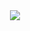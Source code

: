 <div align="center">

  <!-- <img align="left" src="https://user-images.githubusercontent.com/65187002/144930161-2f783401-8d27-4fdf-a2f7-cc0ba32f1f1f.gif" width="30%" style="display:inline;">
  <img align="right" src="https://user-images.githubusercontent.com/65187002/144930161-2f783401-8d27-4fdf-a2f7-cc0ba32f1f1f.gif" width="30%" style="display:inline;"> 

  <img src="https://github-readme-stats.vercel.app/api?username=alexlopex03&show_icons=true&theme=great-gatsby&hide_border=true&border_radius=20&hide=prs,issues&count_private=true" /> -->
  <img src="https://github-readme-stats.vercel.app/api/top-langs/?username=alexlopex03&layout=compact&theme=great-gatsby&hide_border=true&border_radius=20&langs_count=6&hide=html,css,jupyter%20notebook" />
</div>

<!-- 
  Portfolio

  Tech stack
  Proyectos destacados
  Otros proyectos

  Trophies
-->
